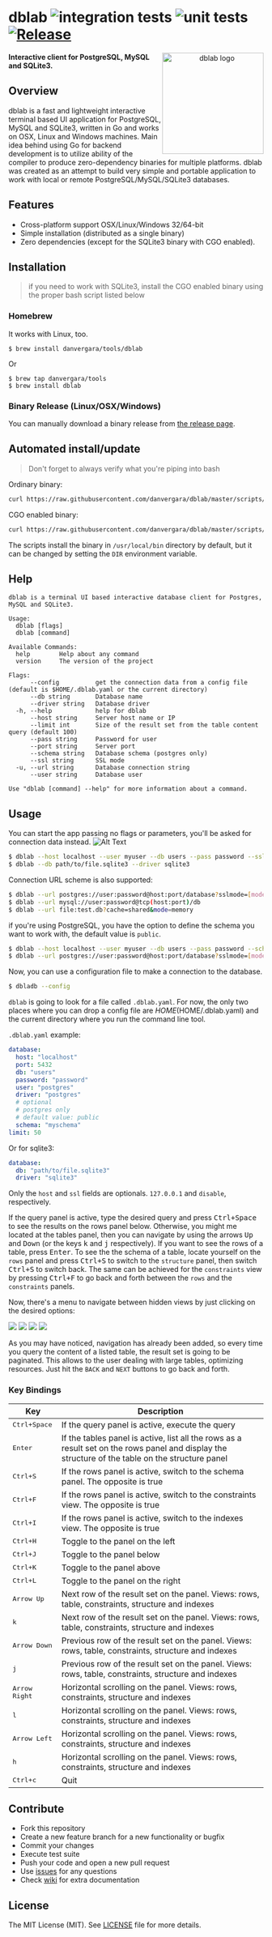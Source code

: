 dblab ![integration tests](https://github.com/danvergara/dblab/actions/workflows/ci.yaml/badge.svg) ![unit tests](https://github.com/danvergara/dblab/actions/workflows/test.yaml/badge.svg) [![Release](https://img.shields.io/github/release/danvergara/dblab.svg?label=Release)](https://github.com/danvergara/dblab/releases)
===============

<p align="center">
  <img style="float: right;" src="assets/gopher-dblab.png" alt="dblab logo"/  width=200>
</p>

__Interactive client for PostgreSQL, MySQL and SQLite3.__

## Overview

dblab is a fast and lightweight interactive terminal based UI application for PostgreSQL, MySQL and SQLite3,
written in Go and works on OSX, Linux and Windows machines. Main idea behind using Go for backend development
is to utilize ability of the compiler to produce zero-dependency binaries for
multiple platforms. dblab was created as an attempt to build very simple and portable
application to work with local or remote PostgreSQL/MySQL/SQLite3 databases.

## Features

- Cross-platform support OSX/Linux/Windows 32/64-bit
- Simple installation (distributed as a single binary)
- Zero dependencies (except for the SQLite3 binary with CGO enabled).

## Installation

> if you need to work with SQLite3, install the CGO enabled binary using the proper bash script listed below

### Homebrew

It works with Linux, too.

```
$ brew install danvergara/tools/dblab
```

Or

```
$ brew tap danvergara/tools
$ brew install dblab
```

### Binary Release (Linux/OSX/Windows)
You can manually download a binary release from [the release page](https://github.com/danvergara/dblab/releases).

## Automated install/update
> Don't forget to always verify what you're piping into bash

Ordinary binary:

```sh
curl https://raw.githubusercontent.com/danvergara/dblab/master/scripts/install_update_linux.sh | bash
```

CGO enabled binary:

```sh
curl https://raw.githubusercontent.com/danvergara/dblab/master/scripts/install_update_sqlite_linux.sh | bash
```

The scripts install the binary in `/usr/local/bin` directory by default, but it can be changed by setting the `DIR` environment variable.

## Help

```
dblab is a terminal UI based interactive database client for Postgres, MySQL and SQLite3.

Usage:
  dblab [flags]
  dblab [command]

Available Commands:
  help        Help about any command
  version     The version of the project

Flags:
      --config          get the connection data from a config file (default is $HOME/.dblab.yaml or the current directory)
      --db string       Database name
      --driver string   Database driver
  -h, --help            help for dblab
      --host string     Server host name or IP
      --limit int       Size of the result set from the table content query (default 100)
      --pass string     Password for user
      --port string     Server port
      --schema string   Database schema (postgres only)
      --ssl string      SSL mode
  -u, --url string      Database connection string
      --user string     Database user

Use "dblab [command] --help" for more information about a command.
```

## Usage

You can start the app passing no flags or parameters, you'll be asked for connection data instead.
![Alt Text](screenshots/dblab-default-form.gif)


```sh
$ dblab --host localhost --user myuser --db users --pass password --ssl disable --port 5432 --driver postgres --limit 50
$ dblab --db path/to/file.sqlite3 --driver sqlite3
```

Connection URL scheme is also supported:

```sh
$ dblab --url postgres://user:password@host:port/database?sslmode=[mode]
$ dblab --url mysql://user:password@tcp(host:port)/db
$ dblab --url file:test.db?cache=shared&mode=memory
```

if you're using PostgreSQL, you have the option to define the schema you want to work with, the default value is `public`.

```sh
$ dblab --host localhost --user myuser --db users --pass password --schema myschema --ssl disable --port 5432 --driver postgres --limit 50
$ dblab --url postgres://user:password@host:port/database?sslmode=[mode] --schema myschema
```

Now, you can use a configuration file to make a connection to the database.

```sh
$ dbladb --config
```

`dblab` is going to look for a file called `.dblab.yaml`. For now, the only two places where you can drop a config file are $HOME ($HOME/.dblab.yaml) and the current directory where you run the command line tool.

`.dblab.yaml` example:

```yaml
database:
  host: "localhost"
  port: 5432
  db: "users"
  password: "password"
  user: "postgres"
  driver: "postgres"
  # optional
  # postgres only
  # default value: public
  schema: "myschema"
limit: 50
```

Or for sqlite3:

```yaml
database:
  db: "path/to/file.sqlite3"
  driver: "sqlite3"
```

Only the `host` and `ssl` fields are optionals. `127.0.0.1` and `disable`, respectively.

If the query panel is active, type the desired query and press <kbd>Ctrl+Space</kbd> to see the results on the rows panel below.
Otherwise, you might me located at the tables panel, then you can navigate by using the arrows <kbd>Up</kbd> and <kbd>Down</kbd> (or the keys <kbd>k</kbd> and <kbd>j</kbd> respectively). If you want to see the rows of a table, press <kbd>Enter</kbd>. To see the the schema of a table, locate yourself on the `rows` panel and press <kbd>Ctrl+S</kbd> to switch to the `structure` panel, then switch <kbd>Ctrl+S</kbd> to switch back.
The same can be achieved for the `constraints` view by pressing <kbd>Ctrl+F</kbd> to go back and forth between the `rows` and the `constraints` panels.

Now, there's a menu to navigate between hidden views by just clicking on the desired options:

<img src="screenshots/rows-view.png" />
<img src="screenshots/structure-view.png" />
<img src="screenshots/constraints-view.png" />
<img src="screenshots/indexes-view.png" />

As you may have noticed, navigation has already been added, so every time you query the content of a listed table, the result set is going to be paginated. This allows to the user dealing with large tables, optimizing resources.
Just hit the `BACK` and `NEXT` buttons to go back and forth.

### Key Bindings
Key                                     | Description
----------------------------------------|---------------------------------------
<kbd>Ctrl+Space</kbd>                   | If the query panel is active, execute the query
<kbd>Enter</kbd>                        | If the tables panel is active, list all the rows as a result set on the rows panel and display the structure of the table on the structure panel
<kbd>Ctrl+S</kbd>                       | If the rows panel is active, switch to the schema panel. The opposite is true
<kbd>Ctrl+F</kbd>                       | If the rows panel is active, switch to the constraints view. The opposite is true
<kbd>Ctrl+I</kbd>                       | If the rows panel is active, switch to the indexes view. The opposite is true
<kbd>Ctrl+H</kbd>                       | Toggle to the panel on the left
<kbd>Ctrl+J</kbd>                       | Toggle to the panel below
<kbd>Ctrl+K</kbd>                       | Toggle to the panel above
<kbd>Ctrl+L</kbd>                       | Toggle to the panel on the right
<kbd>Arrow Up</kbd>                     | Next row of the result set on the panel. Views: rows, table, constraints, structure and indexes
<kbd>k</kbd>                            | Next row of the result set on the panel. Views: rows, table, constraints, structure and indexes
<kbd>Arrow Down</kbd>                   | Previous row of the result set on the panel. Views: rows, table, constraints, structure and indexes
<kbd>j</kbd>                            | Previous row of the result set on the panel. Views: rows, table, constraints, structure and indexes
<kbd>Arrow Right</kbd>                  | Horizontal scrolling on the panel. Views: rows, constraints, structure and indexes
<kbd>l</kbd>                            | Horizontal scrolling on the panel. Views: rows, constraints, structure and indexes
<kbd>Arrow Left</kbd>                   | Horizontal scrolling on the panel. Views: rows, constraints, structure and indexes
<kbd>h</kbd>                            | Horizontal scrolling on the panel. Views: rows, constraints, structure and indexes
<kbd>Ctrl+c</kbd>                       | Quit

## Contribute

- Fork this repository
- Create a new feature branch for a new functionality or bugfix
- Commit your changes
- Execute test suite
- Push your code and open a new pull request
- Use [issues](https://github.com/danvergara/dblab/issues) for any questions
- Check [wiki](https://github.com/danvergara/dblab/wiki) for extra documentation

## License
The MIT License (MIT). See [LICENSE](LICENSE) file for more details.
